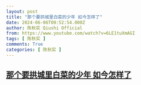 ```yaml
---
layout: post
title: "那个要拱城里白菜的少年 如今怎样了"
date: 2024-06-06T00:52:54.000Z
author: 陈秋实 Qiushi Official
from: https://www.youtube.com/watch?v=6LE1tuXmAGI
tags: [ 陈秋实 ]
comments: True
categories: [ 陈秋实 ]
---
```

<!--1717635174000-->
[那个要拱城里白菜的少年 如今怎样了](https://www.youtube.com/watch?v=6LE1tuXmAGI)
------

<div>

</div>
